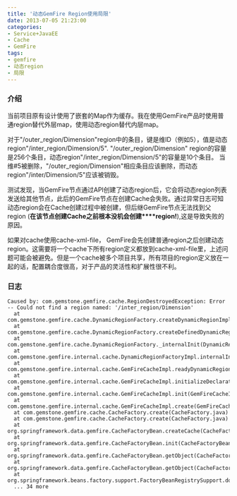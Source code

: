 ```yaml
---
title: '动态GemFire Region使用局限'
date: 2013-07-05 21:23:00
categories: 
- Service+JavaEE
- Cache
- GemFire
tags: 
- gemfire
- 动态region
- 局限
---
```


### 介绍

当前项目原有设计使用了嵌套的Map作为缓存。我在使用GemFire产品时使用普通region替代外层map，使用动态region替代内层map。

对于"/outer_region/Dimension"region中的条目，键是维ID（例如5），值是动态region"/inter_region/Dimension/5".
"/outer_region/Dimension" region的容量是256个条目，动态region"/inter_region/Dimension/5"的容量是10个条目。
当维#5被删除，"/outer_region/Dimension"相应条目应该删除，而动态region"/inter/Dimension/5"应该被销毁。

测试发现，当GemFire节点通过API创建了动态region后，它会将动态region列表发送给其他节点，此后的GemFire节点在创建Cache会失败。通过异常日志可知动态region会在Cache创建过程中被创建，但后继GemFire节点无法找到父region (**在该节点创建Cache之前根本没机会创建****region!**),这是导致失败的原因。

如果对cache使用cache-xml-file， GemFire会先创建普通region之后创建动态region。这需要将一个cache下所有region定义都放到cache-xml-file里，上述问题可能会被避免。但是一个cache被多个项目共享，所有项目的region定义放在一起的话，配置耦合度很高，对于产品的灵活性和扩展性很不利。


### 日志

```
Caused by: com.gemstone.gemfire.cache.RegionDestroyedException: Error -- Could not find a region named: '/inter_region/Dimension'
  at com.gemstone.gemfire.cache.DynamicRegionFactory.createDynamicRegionImpl(DynamicRegionFactory.java)
  at com.gemstone.gemfire.cache.DynamicRegionFactory.createDefinedDynamicRegions(DynamicRegionFactory.java)
  at com.gemstone.gemfire.cache.DynamicRegionFactory._internalInit(DynamicRegionFactory.java)
  at com.gemstone.gemfire.internal.cache.DynamicRegionFactoryImpl.internalInit(DynamicRegionFactoryImpl.java)
  at com.gemstone.gemfire.internal.cache.GemFireCacheImpl.readyDynamicRegionFactory(GemFireCacheImpl.java)
  at com.gemstone.gemfire.internal.cache.GemFireCacheImpl.initializeDeclarativeCache(GemFireCacheImpl.java)
  at com.gemstone.gemfire.internal.cache.GemFireCacheImpl.init(GemFireCacheImpl.java)
  at com.gemstone.gemfire.internal.cache.GemFireCacheImpl.create(GemFireCacheImpl.java)
  at com.gemstone.gemfire.cache.CacheFactory.create(CacheFactory.java)   
  at com.gemstone.gemfire.cache.CacheFactory.create(CacheFactory.java)   
  at org.springframework.data.gemfire.CacheFactoryBean.createCache(CacheFactoryBean.java)   
  at org.springframework.data.gemfire.CacheFactoryBean.init(CacheFactoryBean.java)   
  at org.springframework.data.gemfire.CacheFactoryBean.getObject(CacheFactoryBean.java)   
  at org.springframework.data.gemfire.CacheFactoryBean.getObject(CacheFactoryBean.java)   
  at org.springframework.beans.factory.support.FactoryBeanRegistrySupport.doGetObjectFromFactoryBean(FactoryBeanRegistrySupport.java)   
  ... 34 more
```